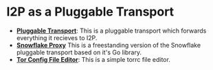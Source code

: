 # I2P as a Pluggable Transport

- **[Pluggable Transport](/i2p-pt)**: This is a pluggable transport which forwards
everything it recieves to I2P.
- **[Snowflake Proxy](/blizzard)** This is a freestanding version of the Snowflake
pluggable transport based on it's Go library.
- **[Tor Config File Editor](/torrc)**: This is a simple torrc file editor.
